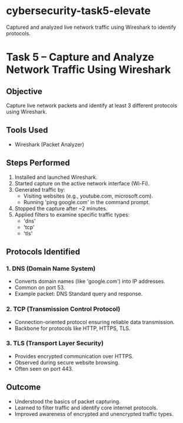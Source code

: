 # cybersecurity-task5-elevate
Captured and analyzed live network traffic using Wireshark to identify protocols.
# Task 5 – Capture and Analyze Network Traffic Using Wireshark

## Objective
Capture live network packets and identify at least 3 different protocols using Wireshark.

## Tools Used
- Wireshark (Packet Analyzer)

## Steps Performed
1. Installed and launched Wireshark.
2. Started capture on the active network interface (Wi-Fi).
3. Generated traffic by:
   - Visiting websites (e.g., youtube.com, microsoft.com).
   - Running 'ping google.com' in the command prompt.
4. Stopped the capture after ~2 minutes.
5. Applied filters to examine specific traffic types:
   - 'dns'
   - 'tcp'
   - 'tls'

## Protocols Identified

### 1. DNS (Domain Name System)
- Converts domain names (like 'google.com') into IP addresses.
- Common on port 53.
- Example packet: DNS Standard query and response.

### 2. TCP (Transmission Control Protocol)
- Connection-oriented protocol ensuring reliable data transmission.
- Backbone for protocols like HTTP, HTTPS, TLS.

### 3. TLS (Transport Layer Security)
- Provides encrypted communication over HTTPS.
- Observed during secure website browsing.
- Often seen on port 443.

## Outcome
- Understood the basics of packet capturing.
- Learned to filter traffic and identify core internet protocols.
- Improved awareness of encrypted and unencrypted traffic types.
